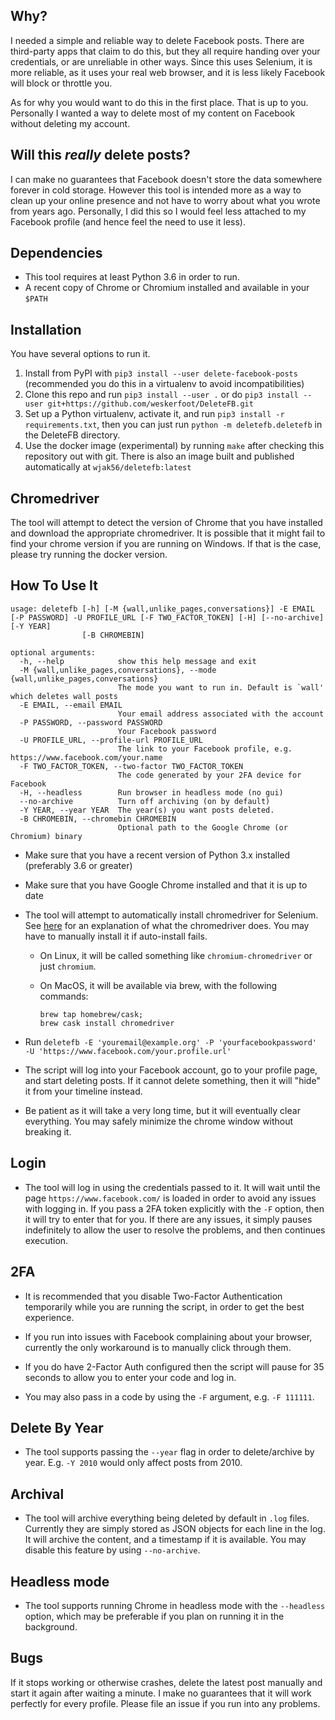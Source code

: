 ## Why?

I needed a simple and reliable way to delete Facebook posts. There are
third-party apps that claim to do this, but they all require handing over your
credentials, or are unreliable in other ways. Since this uses Selenium, it is
more reliable, as it uses your real web browser, and it is less likely Facebook
will block or throttle you.

As for why you would want to do this in the first place. That is up to you.
Personally I wanted a way to delete most of my content on Facebook without
deleting my account.

## Will this *really* delete posts?
I can make no guarantees that Facebook doesn't store the data somewhere forever
in cold storage. However this tool is intended more as a way to clean up your
online presence and not have to worry about what you wrote from years ago.
Personally, I did this so I would feel less attached to my Facebook profile
(and hence feel the need to use it less).

## Dependencies
- This tool requires at least Python 3.6 in order to run.
- A recent copy of Chrome or Chromium installed and available in your `$PATH`

## Installation
You have several options to run it.
1) Install from PyPI with `pip3 install --user delete-facebook-posts` (recommended you do this in a virtualenv to avoid incompatibilities)
2) Clone this repo and run `pip3 install --user .` or do `pip3 install --user
git+https://github.com/weskerfoot/DeleteFB.git`
3) Set up a Python virtualenv, activate it, and run `pip3 install -r requirements.txt`, then you can just run `python -m deletefb.deletefb` in the DeleteFB directory.
4) Use the docker image (experimental) by running `make` after checking this repository out with git. There is also an image built and published automatically at `wjak56/deletefb:latest`

## Chromedriver
The tool will attempt to detect the version of Chrome that you have installed and download the appropriate chromedriver. It is possible that it might fail to find your chrome version if you are running on Windows. If that is the case, please try running the docker version.

## How To Use It
```
usage: deletefb [-h] [-M {wall,unlike_pages,conversations}] -E EMAIL [-P PASSWORD] -U PROFILE_URL [-F TWO_FACTOR_TOKEN] [-H] [--no-archive] [-Y YEAR]
                [-B CHROMEBIN]

optional arguments:
  -h, --help            show this help message and exit
  -M {wall,unlike_pages,conversations}, --mode {wall,unlike_pages,conversations}
                        The mode you want to run in. Default is `wall' which deletes wall posts
  -E EMAIL, --email EMAIL
                        Your email address associated with the account
  -P PASSWORD, --password PASSWORD
                        Your Facebook password
  -U PROFILE_URL, --profile-url PROFILE_URL
                        The link to your Facebook profile, e.g. https://www.facebook.com/your.name
  -F TWO_FACTOR_TOKEN, --two-factor TWO_FACTOR_TOKEN
                        The code generated by your 2FA device for Facebook
  -H, --headless        Run browser in headless mode (no gui)
  --no-archive          Turn off archiving (on by default)
  -Y YEAR, --year YEAR  The year(s) you want posts deleted.
  -B CHROMEBIN, --chromebin CHROMEBIN
                        Optional path to the Google Chrome (or Chromium) binary
```

* Make sure that you have a recent version of Python 3.x installed (preferably
  3.6 or greater)
* Make sure that you have Google Chrome installed and that it is up to date
* The tool will attempt to automatically install chromedriver for Selenium. See [here](https://sites.google.com/a/chromium.org/chromedriver/home) for an explanation of what the chromedriver does. You may have to manually install it if auto-install fails.
  * On Linux, it will be called something like `chromium-chromedriver` or just
    `chromium`.
  * On MacOS, it will be available via brew, with the following commands:

    ```
    brew tap homebrew/cask;
    brew cask install chromedriver
    ```

* Run `deletefb -E 'youremail@example.org' -P 'yourfacebookpassword' -U 'https://www.facebook.com/your.profile.url'`
* The script will log into your Facebook account, go to your profile page, and
  start deleting posts. If it cannot delete something, then it will "hide" it
  from your timeline instead.
* Be patient as it will take a very long time, but it will eventually clear
  everything. You may safely minimize the chrome window without breaking it.

## Login
* The tool will log in using the credentials passed to it. It will wait until the page `https://www.facebook.com/` is loaded in order to avoid any issues with logging in. If you pass a 2FA token explicitly with the `-F` option, then it will try to enter that for you. If there are any issues, it simply pauses indefinitely to allow the user to resolve the problems, and then continues execution.

## 2FA
* It is recommended that you disable Two-Factor Authentication temporarily
  while you are running the script, in order to get the best experience.

* If you run into issues with Facebook complaining about your browser,
  currently the only workaround is to manually click through them.

* If you do have 2-Factor Auth configured then the script will pause for 35
  seconds to allow you to enter your code and log in.

* You may also pass in a code by using the `-F` argument, e.g. `-F 111111`.

## Delete By Year
* The tool supports passing the `--year` flag in order to delete/archive by year. E.g. `-Y 2010` would only affect posts from 2010.

## Archival
* The tool will archive everything being deleted by default in `.log` files.
  Currently they are simply stored as JSON objects for each line in the log. It
  will archive the content, and a timestamp if it is available. You may disable
  this feature by using `--no-archive`.

## Headless mode
* The tool supports running Chrome in headless mode with the `--headless`
  option, which may be preferable if you plan on running it in the background.

## Bugs

If it stops working or otherwise crashes, delete the latest post manually and
start it again after waiting a minute. I make no guarantees that it will work
perfectly for every profile. Please file an issue if you run into any problems.
